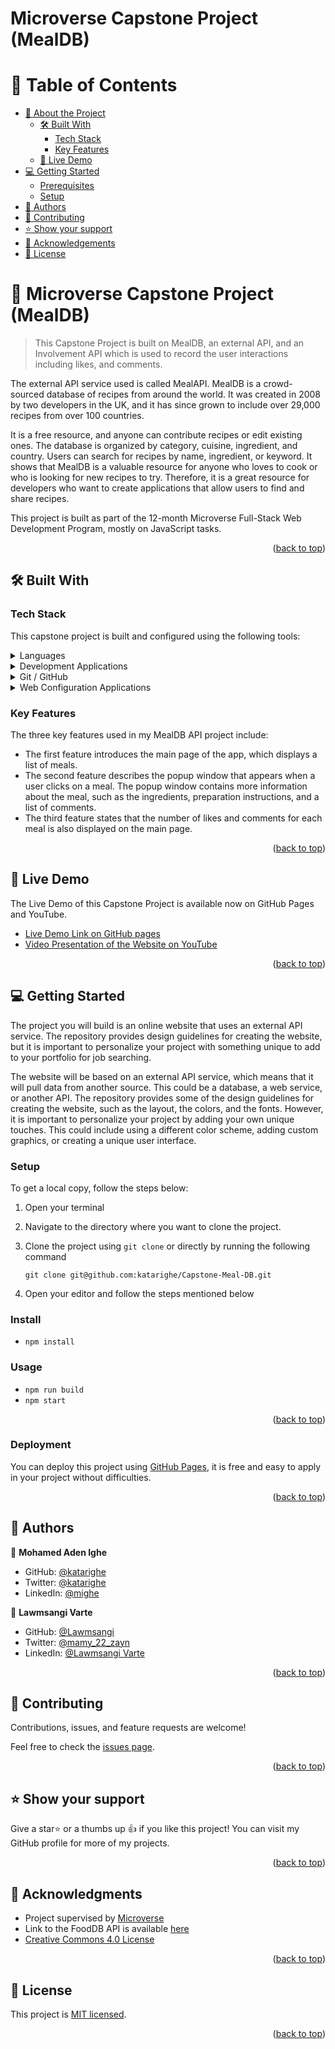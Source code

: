 # Microverse Capstone Project (MealDB)
<a name="readme-top"></a>

<!-- TABLE OF CONTENTS -->
# 📗 Table of Contents

- [📖 About the Project](#about-project)
  - [🛠 Built With](#built-with)
    - [Tech Stack](#tech-stack)
    - [Key Features](#key-features)
  - [🚀 Live Demo](#live-demo)
- [💻 Getting Started](#getting-started)
  - [Prerequisites](#prerequisites)
  - [Setup](#setup)
- [👥 Authors](#authors)
- [🤝 Contributing](#contributing)
- [⭐️ Show your support](#support)
- [🙏 Acknowledgements](#acknowledgements)
- [📝 License](#license)

<!-- PROJECT DESCRIPTION -->
# 📖 Microverse Capstone Project (MealDB)<a name="about-project"></a>

> This Capstone Project is built on MealDB, an external API, and an Involvement API which is used to record the user interactions including likes, and comments. 

The external API service used is called MealAPI. MealDB is a crowd-sourced database of recipes from around the world. It was created in 2008 by two developers in the UK, and it has since grown to include over 29,000 recipes from over 100 countries. 

It is a free resource, and anyone can contribute recipes or edit existing ones. The database is organized by category, cuisine, ingredient, and country. Users can search for recipes by name, ingredient, or keyword. It shows that MealDB is a valuable resource for anyone who loves to cook or who is looking for new recipes to try. Therefore, it is a great resource for developers who want to create applications that allow users to find and share recipes.

This project is built as part of the 12-month Microverse Full-Stack Web Development Program, mostly on JavaScript tasks.

<p align="right">(<a href="#readme-top">back to top</a>)</p>

## 🛠 Built With <a name="built-with"></a>

### Tech Stack <a name="tech-stack"></a>
This capstone project is built and configured using the following tools:

<details>
  <summary>Languages</summary>
  <ul>
    <li><a href="https://html.com/">HTML</a></li>
    <li><a href="https://www.w3schools.com/css/">CSS</a></li>
    <li><a href="https://www.javascript.com/">JavaScript (ES6)</a></li>
  </ul>
</details>

<details>
  <summary>Development Applications</summary>
  <ul>
    <li><a href="https://code.visualstudio.com/">Visual Studio Code</a></li>
    <li><a href="https://getbootstrap.com/">Bootstrap</a></li>
    <li><a href="https://webpack.js.org/">Webpack</a></li>
    <li><a href="https://jestjs.io/">Jest Testing Library</a></li>
    <li><a href="https://www.themealdb.com/api.php/">MealDB API</a></li>
    <li><a href="https://www.notion.so/microverse/Involvement-API-869e60b5ad104603aa6db59e08150270/">Involvement API</a></li>
  </ul>
</details>

<details>
<summary>Git / GitHub</summary>
  <ul>
    <li><a href="https://git-scm.com/">Git</a></li>
    <li><a href="https://www.github.com/">Github</a></li>
    <li><a href="https://pages.github.com/">Github Pages</a></li>
  </ul>
</details>

<details>
<summary>Web Configuration Applications</summary>
  <ul>
    <li><a href="https://developer.chrome.com/docs/lighthouse/overview/">Lighthouse</a></li>
    <li><a href="https://stylelint.io/">Stylelint</a></li>
    <li><a href="https://webhint.io/">Webhint</a></li>
    <li><a href="https://eslint.org/">ES Lint</a></li>
  </ul>
</details>

<!-- Features -->
### Key Features <a name="key-features"></a>

The three key features used in my MealDB API project include: 

- The first feature introduces the main page of the app, which displays a list of meals.
- The second feature describes the popup window that appears when a user clicks on a meal. The popup window contains more information about the meal, such as the ingredients, preparation instructions, and a list of comments.
- The third feature states that the number of likes and comments for each meal is also displayed on the main page.

<p align="right">(<a href="#readme-top">back to top</a>)</p>

<!-- LIVE DEMO -->
## 🚀 Live Demo <a name="live-demo"></a>

The Live Demo of this Capstone Project is available now on GitHub Pages and YouTube.

- [Live Demo Link on GitHub pages](https://katarighe.github.io/Capstone-Meal-DB/dist/)
- [Video Presentation of the Website on YouTube](https://www.youtube.com/watch?v=E3CNtayF4qY) 

<p align="right">(<a href="#readme-top">back to top</a>)</p>

<!-- GETTING STARTED -->
## 💻 Getting Started <a name="getting-started"></a>

The project you will build is an online website that uses an external API service. The repository provides design guidelines for creating the website, but it is important to personalize your project with something unique to add to your portfolio for job searching.

The website will be based on an external API service, which means that it will pull data from another source. This could be a database, a web service, or another API. The repository provides some of the design guidelines for creating the website, such as the layout, the colors, and the fonts. However, it is important to personalize your project by adding your own unique touches. This could include using a different color scheme, adding custom graphics, or creating a unique user interface.

### Setup

To get a local copy, follow the steps below:

1. Open your terminal
2. Navigate to the directory where you want to clone the project.
3. Clone the project using `git clone` or directly by running the following command

   `git clone git@github.com:katarighe/Capstone-Meal-DB.git`

4. Open your editor and follow the steps mentioned below

### Install

- `npm install`

### Usage

- `npm run build`
- `npm start`

<p align="right">(<a href="#readme-top">back to top</a>)</p>

### Deployment

You can deploy this project using [GitHub Pages](https://pages.github.com/), it is free and easy to apply in your project without difficulties.

<p align="right">(<a href="#readme-top">back to top</a>)</p>

<!-- AUTHORS -->
## 👥 Authors <a name="authors"></a>

👤 **Mohamed Aden Ighe**

- GitHub: [@katarighe](https://github.com/katarighe)
- Twitter: [@katarighe](https://twitter.com/katarighe)
- LinkedIn: [@mighe](https://linkedin.com/in/mighe)

👤 **Lawmsangi Varte**

- GitHub: [@Lawmsangi](https://github.com/Lawmsangi)
- Twitter: [@mamy_22_zayn](https://twitter.com/mamy_22_zayn)
- LinkedIn: [@Lawmsangi Varte](https://www.linkedin.com/in/lawmsangi-varte-baa429244/)

<p align="right">(<a href="#readme-top">back to top</a>)</p>

<!-- CONTRIBUTING -->
## 🤝 Contributing <a name="contributing"></a>

Contributions, issues, and feature requests are welcome!

Feel free to check the [issues page](https://github.com/katarighe/Capstone-Meal-DB/issues).

<p align="right">(<a href="#readme-top">back to top</a>)</p>

<!-- SUPPORT -->
## ⭐️ Show your support <a name="support"></a>

Give a star⭐️ or a thumbs up 👍 if you like this project! You can visit my GitHub profile for more of my projects. 

<p align="right">(<a href="#readme-top">back to top</a>)</p>

<!-- ACKNOWLEDGEMENTS -->
## 🙏 Acknowledgments <a name="acknowledgements"></a>

- Project supervised by [Microverse](https//www.microverse.org/) 
- Link to the FoodDB API is available [here](https://www.themealdb.com/api.php)
- [Creative Commons 4.0 License](https://creativecommons.org/licenses/by-nc/4.0/)

<p align="right">(<a href="#readme-top">back to top</a>)</p>

<!-- LICENSE -->
## 📝 License <a name="license"></a>

This project is <a href="https://github.com/katarighe/Capstone-Meal-DB/blob/main/LICENSE">MIT licensed</a>.

<p align="right">(<a href="#readme-top">back to top</a>)</p>
